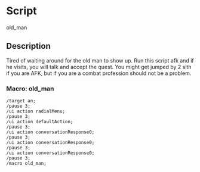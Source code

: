 # Script
old_man

## Description
Tired of waiting around for the old man to show up. Run this script afk and if he visits, you will talk and accept the quest. You might get jumped by 2 sith if you are AFK, but if you are a combat profession should not be a problem.

### Macro: old_man
``` text
/target an;
/pause 3;
/ui action radialMenu;
/pause 3;
/ui action defaultAction;
/pause 3;
/ui action conversationResponse0;
/pause 3;
/ui action conversationResponse0;
/pause 3;
/ui action conversationResponse0;
/pause 3;
/macro old_man;
```